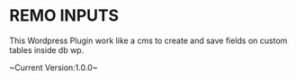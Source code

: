 REMO INPUTS
==============

This Wordpress Plugin work like a cms to create and save fields on custom tables inside db wp. 

~Current Version:1.0.0~